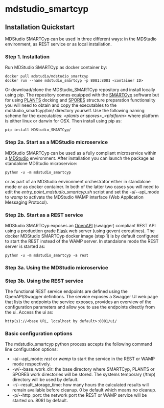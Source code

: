 # mdstudio_smartcyp

## Installation Quickstart
MDStudio SMARTCyp can be used in three different ways: in the MDStudio environment, as REST service or as local installation.

### Step 1. Installation
Run MDStudio SMARTCyp as docker container by:

    docker pull mdstudio/mdstudio_smartcyp
    docker run --name mdstudio_smartcyp -p 8081:8081 <container ID>

Or download/clone the MDStudio_SMARTCyp repository and install locally using pip.
The repository comes equipped with the [SMARTCyp](https://smartcyp.sund.ku.dk/mol_to_som) software but for using 
[PLANTS](https://uni-tuebingen.de/de/37876) docking and [SPORES](https://uni-tuebingen.de/fakultaeten/mathematisch-naturwissenschaftliche-fakultaet/fachbereiche/pharmazie-und-biochemie/pharmazie/pharmazeutische-chemie/pd-dr-t-exner/research/spores/) 
structure preparation functionality you will need to obtain and copy the executables to the mdstudio_smartcyp/bin/ 
directory yourself. Use the following naming scheme for the executables: *\<plants or spores>_\<platform>* where platform 
is either linux or darwin for OSX. Then install using pip as:

    pip install MDStudio_SMARTCyp/

### Step 2a. Start as a MDStudio microservice
MDStudio SMARTCyp can be used as a fully compliant microservice within a [MDStudio](https://github.com/MD-Studio/MDStudio)
environment. After installation you can launch the package as standalone MDStudio microservice:

    python -u -m mdstudio_smartcyp

or as part of an MDStudio environment orchestrator either in standalone mode or as docker container. In both of the 
latter two cases you will need to edit the *entry_point_mdstudio_smartcyp.sh* script and set the -a/--api_mode to *wamp*
to activate the MDStudio WAMP interface (Web Application Messaging Protocol).

### Step 2b. Start as a REST service
MDStudio SMARTCyp exposes an [OpenAPI](https://swagger.io/specification/) (swagger) compliant REST API using a production
grade [Flask](https://palletsprojects.com/p/flask/) web server (using gevent coroutines). The docker MDStudio SMARTCyp
docker image (step 1) is by default configured to start the REST instead of the WAMP server. In standalone mode the REST
server is started as:

    python -u -m mdstudio_smartcyp -a rest

### Step 3a. Using the MDStudio microservice


### Step 3b. Using the REST service
The functional REST service endpoints are defined using the OpenAPI/Swagger defintions. The service exposes a Swagger UI
web page that lists the endpoints the service exposes, provides an overview of the configuration parameters and allow you
to use the endpoints directly from the ui. Access the ui as:

    http(s)://<base URL, localhost by default>:8081/ui/

### Basic configuration options
The mdstudio_smartcyp python process accepts the following command line configuration options:

- -a/--api_mode: *rest* or *wamp* to start the service in the REST or WAMP mode respectively.
- -w/--base_work_dir: the base directory where SMARTCyp, PLANTS or SPORES work directories will be stored. 
                      The systems temporary (/tmp) directory will be used by default.
- -r/--result_storage_time: how many hours the calculated results will remain available before cleanup. 0 by default 
                            which means no cleanup.
- -p/--http_port: the network port the REST or WAMP service will be started on. 8081 by default.
